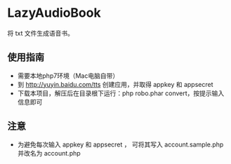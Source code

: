 # LazyAudioBook
将 txt 文件生成语音书。

## 使用指南

- 需要本地php7环境（Mac电脑自带）
- 到 http://yuyin.baidu.com/tts 创建应用，并取得 appkey 和 appsecret
- 下载本项目，解压后在目录根下运行：php robo.phar convert，按提示输入信息即可

## 注意

- 为避免每次输入  appkey 和 appsecret ， 可将其写入 account.sample.php 并改名为 account.php
